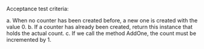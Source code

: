 Acceptance test criteria:

a. When no counter has been created before, a new one is created with the value 0. b. If a counter has already been
created, return this instance that holds the actual count. c. If we call the method AddOne, the count must be
incremented by 1.